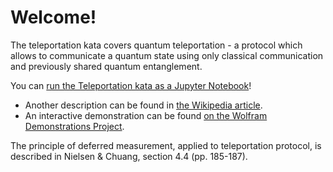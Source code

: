 ﻿# Welcome!

The teleportation kata covers quantum teleportation - a protocol which allows to communicate a quantum state
using only classical communication and previously shared quantum entanglement.

You can [run the Teleportation kata as a Jupyter Notebook](https://mybinder.org/v2/gh/Microsoft/QuantumKatas/main?filepath=Teleportation%2FTeleportation.ipynb)!

 - Another description can be found in [the Wikipedia article](https://en.wikipedia.org/wiki/Quantum_teleportation).
 - An interactive demonstration can be found [on the Wolfram Demonstrations Project](http://demonstrations.wolfram.com/QuantumTeleportation/).

The principle of deferred measurement, applied to teleportation protocol, is described in Nielsen & Chuang, section 4.4 (pp. 185-187).

